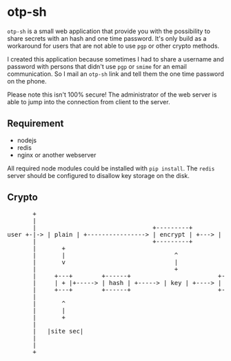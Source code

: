# otp-sh

`otp-sh` is a small web application that provide you with the possibility to
share secrets with an hash and one time password. It's only build as
a workaround for users that are not able to use `pgp` or other crypto methods.

I created this application because sometimes I had to share a username and
password with persons that didn't use `pgp` or `smime` for an email
communication. So I mail an `otp-sh` link and tell them the one time password
on the phone.

Please note this isn't 100% secure! The administrator of the web server is able
to jump into the connection from client to the server.

## Requirement

- nodejs
- redis
- nginx or another webserver

All required node modules could be installed with `pip install`. The `redis`
server should be configured to disallow key storage on the disk.

## Crypto

<pre>
       +                                                                        +
       |                                                                        |
       |                                +---------+                             |
user +-|-&gt; | plain | +----------------&gt; | encrypt | +---&gt; | crypt txt | +----------&gt; db
       |                                +---------+                             |
       |       +                                                                |
       |       |                              ^                     +--&gt;|url| +----&gt; email
       |       v                              |                     |           |
       |                                      +                     |           |
       |     +---+        +------+                        +-------+ |           |
       |     | + |+-----&gt; | hash | +-----&gt; | key | +----&gt; | split |-+           |
       |     +---+        +------+                        +-------+ |           |
       |                                                            |           |
       |       ^                                                    |           |
       |       |                                                    +--&gt;|otp| +----&gt; phone
       |       +                                                                |
       |                                                                        |
       |   |site sec|                                                           |
       |                                                                        |
       |                                                                        |
       +                                                                        +</pre>
